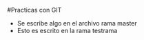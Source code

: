 #Practicas con GIT

- Se escribe algo en el archivo rama master
- Esto es escrito en la rama testrama
